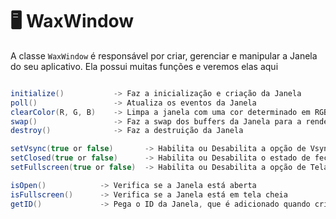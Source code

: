 # 🖥️ WaxWindow
A classe `WaxWindow` é responsável por criar, gerenciar e manipular a Janela do seu aplicativo. Ela possui muitas funções e veremos elas aqui
```java

initialize()           -> Faz a inicialização e criação da Janela
poll()                 -> Atualiza os eventos da Janela
clearColor(R, G, B)    -> Limpa a janela com uma cor determinado em RGB
swap()                 -> Faz a swap dos buffers da Janela para a renderização
destroy()              -> Faz a destruição da Janela

setVsync(true or false)       -> Habilita ou Desabilita a opção de Vsync
setClosed(true or false)      -> Habilita ou Desabilita o estado de fechado e aberto da Janela ( Não precisa colocar false )
setFullscreen(true or false)  -> Habilita ou Desabilita a opção de Tela Cheia da Janela

isOpen()            -> Verifica se a Janela está aberta
isFullscreen()      -> Verifica se a Janela está em tela cheia
getID()             -> Pega o ID da Janela, que é adicionado quando criado.

```
